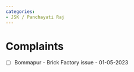 ```yaml
---
categories:
- JSK / Panchayati Raj
---
```

# Complaints

- [ ] Bommapur - Brick Factory issue - 01-05-2023